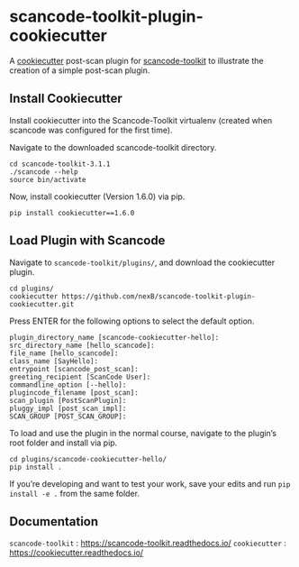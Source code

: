 # scancode-toolkit-plugin-cookiecutter

A [cookiecutter](https://github.com/cookiecutter/cookiecutter) post-scan plugin for [scancode-toolkit](https://github.com/nexB/scancode-toolkit/) to illustrate the creation of a simple post-scan plugin.

## Install Cookiecutter

Install cookiecutter into the Scancode-Toolkit virtualenv (created when scancode was configured for the first time).

Navigate to the downloaded scancode-toolkit directory.

```
cd scancode-toolkit-3.1.1
./scancode --help
source bin/activate
```
Now, install cookiecutter (Version 1.6.0) via pip.

```
pip install cookiecutter==1.6.0
```

## Load Plugin with Scancode

Navigate to `scancode-toolkit/plugins/`, and download the cookiecutter plugin.

```
cd plugins/
cookiecutter https://github.com/nexB/scancode-toolkit-plugin-cookiecutter.git
```
Press ENTER for the following options to select the default option.
```
plugin_directory_name [scancode-cookiecutter-hello]: 
src_directory_name [hello_scancode]: 
file_name [hello_scancode]: 
class_name [SayHello]: 
entrypoint [scancode_post_scan]: 
greeting_recipient [ScanCode User]: 
commandline_option [--hello]: 
plugincode_filename [post_scan]: 
scan_plugin [PostScanPlugin]: 
pluggy_impl [post_scan_impl]: 
SCAN_GROUP [POST_SCAN_GROUP]:
```
To load and use the plugin in the normal course, navigate to the plugin’s root folder and install via pip.

```
cd plugins/scancode-cookiecutter-hello/
pip install .
```

If you’re developing and want to test your work, save your edits and run `pip install -e .` from the same folder.

## Documentation

`scancode-toolkit` : https://scancode-toolkit.readthedocs.io/
`cookiecutter` : https://cookiecutter.readthedocs.io/

